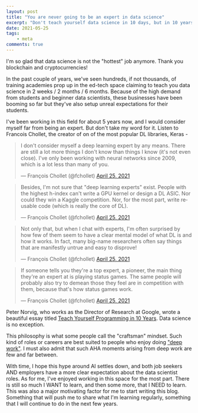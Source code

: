 ```yaml
---
layout: post
title: "You are never going to be an expert in data science"
excerpt: "Don't teach yourself data science in 10 days, but in 10 years"
date: 2021-05-25
tags:
    - meta
comments: true
---
```



I'm so glad that data science is not the "hottest" job anymore. 
Thank you blockchain and cryptocurrencies!

In the past couple of years, we've seen hundreds, if not thousands, of training academies prop up in the ed-tech space claiming to teach you data science in 2 weeks / 2 months / 6 months. Because of the high demand from students and beginner data scientists, these businesses have been booming so far but they've also setup unreal expectations for their students. 

I've been working in this field for about 5 years now, and I would consider myself far from being an expert. But don't take my word for it. Listen to Francois Chollet, the creator of on of the most popular DL libraries, Keras - 

<blockquote class="twitter-tweet"><p lang="en" dir="ltr">I don&#39;t consider myself a deep learning expert by any means. There are still a lot more things I don&#39;t know than things I know (it&#39;s not even close). I&#39;ve only been working with neural networks since 2009, which is a lot less than many of you.</p>&mdash; François Chollet (@fchollet) <a href="https://twitter.com/fchollet/status/1386369978220253190?ref_src=twsrc%5Etfw">April 25, 2021</a></blockquote> <script async src="https://platform.twitter.com/widgets.js" charset="utf-8"></script> 


<blockquote class="twitter-tweet" data-conversation="none"><p lang="en" dir="ltr">Besides, I&#39;m not sure that &quot;deep learning experts&quot; exist. People with the highest h-index can&#39;t write a GPU kernel or design a DL ASIC. Nor could they win a Kaggle competition. Nor, for the most part, write reusable code (which is really the core of DL).</p>&mdash; François Chollet (@fchollet) <a href="https://twitter.com/fchollet/status/1386370113809522690?ref_src=twsrc%5Etfw">April 25, 2021</a></blockquote> <script async src="https://platform.twitter.com/widgets.js" charset="utf-8"></script> 

<blockquote class="twitter-tweet" data-conversation="none"><p lang="en" dir="ltr">Not only that, but when I chat with experts, I&#39;m often surprised by how few of them seem to have a clear mental model of what DL is and how it works. In fact, many big-name researchers often say things that are manifestly untrue and easy to disprove!</p>&mdash; François Chollet (@fchollet) <a href="https://twitter.com/fchollet/status/1386370359016890370?ref_src=twsrc%5Etfw">April 25, 2021</a></blockquote> <script async src="https://platform.twitter.com/widgets.js" charset="utf-8"></script> 

<blockquote class="twitter-tweet" data-conversation="none"><p lang="en" dir="ltr">If someone tells you they&#39;re a top expert, a pioneer, the main thing they&#39;re an expert at is playing status games. The same people will probably also try to demean those they feel are in competition with them, because that&#39;s how status games work.</p>&mdash; François Chollet (@fchollet) <a href="https://twitter.com/fchollet/status/1386371194870398976?ref_src=twsrc%5Etfw">April 25, 2021</a></blockquote> <script async src="https://platform.twitter.com/widgets.js" charset="utf-8"></script> 


Peter Norvig, who works as the Director of Research at Google, wrote a beautiful essay titled [Teach Yourself Programming in 10 Years](https://norvig.com/21-days.html). Data science is no exception. 

This philosophy is what some people call the "craftsman" mindset. Such kind of roles or careers are best suited to people who enjoy doing ["deep work"](https://www.amazon.com/Deep-Work-Focused-Success-Distracted/dp/1455586692). I must also admit that such AHA moments arising from deep work are few and far between.

With time, I hope this hype around AI settles down, and both job seekers AND employers have a more clear expectation about the data scientist roles. As for me, I've enjoyed working in this space for the most part. There is still so much I WANT to learn, and then some more, that I NEED to learn. This was also a major motivating factor for me to start writing this blog. Something that will push me to share what I'm learning regularly, something that I will continue to do in the next few years.
